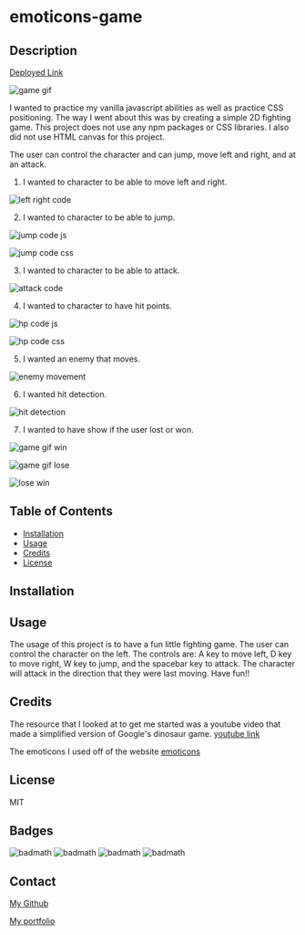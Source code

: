 # emoticons-game

## Description 

[Deployed Link](https://hondahelix.github.io/emoticons-game/)


![game gif](readme-images/emotcons-game-first.gif)

I wanted to practice my vanilla javascript abilities as well as practice CSS positioning. The way I went about this was by creating a simple 2D fighting game.  This project does not use any npm packages or CSS libraries. I also did not use HTML canvas for this project.

The user can control the character and can jump, move left and right, and at an attack. 

1. I wanted to character to be able to move left and right.

![left right code](readme-images/left-right.PNG)

2. I wanted to character to be able to jump.

![jump code js](readme-images/jump-js.PNG)

![jump code css](readme-images/jump-css.PNG)

3. I wanted to character to be able to attack.

![attack code](readme-images/attack.PNG)

4. I wanted to character to have hit points.

![hp code js](readme-images/hp-js.PNG)

![hp code css](readme-images/hp-css.PNG)

5. I wanted an enemy that moves.

![enemy movement](readme-images/enemy-movement.PNG)

6. I wanted hit detection.

![hit detection](readme-images/hit-detection.PNG)

7. I wanted to have show if the user lost or won.

![game gif win](readme-images/Emoticons-Game-win.gif)

![game gif lose](readme-images/Emoticons-Game-lose.gif)

![lose win](readme-images/end-game.PNG)

## Table of Contents
* [Installation](#installation)
* [Usage](#usage)
* [Credits](#credits)
* [License](#license)
   
## Installation



## Usage 

The usage of this project is to have a fun little fighting game. The user can control the character on the left. The controls are: A key to move left, D key to move right, W key to jump, and the spacebar key to attack. The character will attack in the direction that they were last moving. Have fun!!

   
## Credits

The resource that I looked at to get me started was a youtube video that made a simplified version of Google's dinosaur game. [youtube link](https://youtu.be/bG2BmmYr9NQ)

The emoticons I used off of the website [emoticons](http://japaneseemoticons.me)


## License

 MIT

## Badges

![badmath](https://img.shields.io/github/issues/hondahelix/emoticons-game)
![badmath](https://img.shields.io/github/forks/hondahelix/emoticons-game)
![badmath](https://img.shields.io/github/stars/hondahelix/emoticons-game)
![badmath](https://img.shields.io/github/license/hondahelix/emoticons-game)

## Contact

[My Github](https://github.com/hondahelix) 

[My portfolio](https://hondahelix.github.io/react-portfolio/)
